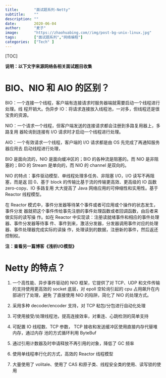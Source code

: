 ```yaml
---
title:       "面试题系列-Netty"
subtitle:    ""
description: ""
date:        2020-06-04
author:      "麦子"
image:       "https://zhaohuabing.com//img/post-bg-unix-linux.jpg"
tags:        ["面试题系列","网络编程"]
categories:  ["Tech" ]
---
```


[TOC]

**说明：以下文字来源网络各相关面试题目收集**

# BIO、NIO 和 AIO 的区别？

BIO：一个连接一个线程，客户端有连接请求时服务器端就需要启动一个线程进行处理。线 程开销大。伪异步 IO：将请求连接放入线程池，一对多，但线程还是很宝贵的资源。

NIO：一个请求一个线程，但客户端发送的连接请求都会注册到多路复用器上，多路复用 器轮询到连接有 I/O 请求时才启动一个线程进行处理。

AIO：一个有效请求一个线程，客户端的 I/O 请求都是由 OS 先完成了再通知服务器应用去 启动线程进行处理，

BIO 是面向流的，NIO 是面向缓冲区的；BIO 的各种流是阻塞的。而 NIO 是非阻塞的；BIO 的 Stream 是单向的，而 NIO 的 channel 是双向的。

NIO 的特点：事件驱动模型、单线程处理多任务、非阻塞 I/O，I/O 读写不再阻塞，而是返 回 0、基于 block 的传输比基于流的传输更高效、更高级的 IO 函数 zero-copy、IO 多路复用 大大提高了 Java 网络应用的可伸缩性和实用性。基于 Reactor 线程模型。

在 Reactor 模式中，事件分发器等待某个事件或者可应用或个操作的状态发生，事件分发 器就把这个事件传给事先注册的事件处理函数或者回调函数，由后者来做实际的读写操 作。如在 Reactor 中实现读：注册读就绪事件和相应的事件处理器、事件分发器等待事 件、事件到来，激活分发器，分发器调用事件对应的处理器、事件处理器完成实际的读操 作，处理读到的数据，注册新的事件，然后返还控制权。

**注：查看另一篇博客《浅析I/O模型》**



# Netty 的特点？

1. 一个高性能、异步事件驱动的 NIO 框架，它提供了对 TCP、UDP 和文件传输的支持使用更高效的 socket 底层，对 epoll 空轮询引起的 cpu 占用飙升在内部进行了处理，避免 了直接使用 NIO 的陷阱，简化了 NIO 的处理方式。

2. 采用多种 decoder/encoder 支持，对 TCP 粘包/分包进行自动化处理

3. 可使用接受/处理线程池，提高连接效率，对重连、心跳检测的简单支持
4. 可配置 IO 线程数、TCP 参数， TCP 接收和发送缓冲区使用直接内存代替堆内存，通过内存 池的方式循环利用 ByteBuf
5. 通过引用计数器及时申请释放不再引用的对象，降低了 GC 频率
6. 使用单线程串行化的方式，高效的 Reactor 线程模型
7. 大量使用了 volitale、使用了 CAS 和原子类、线程安全类的使用、读写锁的使用



















